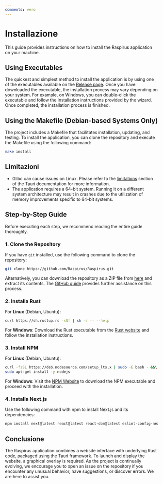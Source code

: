 ```yaml
---
comments: vero
---
```


# Installazione
This guide provides instructions on how to install the Raspirus application on your machine.

## Using Executables
The quickest and simplest method to install the application is by using one of the executables available on the [Release page](https://github.com/Raspirus/Raspirus/releases/latest). Once you have downloaded the executable, the installation process may vary depending on your system. For example, on Windows, you can double-click the executable and follow the installation instructions provided by the wizard. Once completed, the installation process is finished.

## Using the Makefile (Debian-based Systems Only)
The project includes a Makefile that facilitates installation, updating, and testing. To install the application, you can clone the repository and execute the Makefile using the following command:
```sh
make install
```

## Limitazioni
- Glibc can cause issues on Linux. Please refer to the [limitations](https://tauri.app/v1/guides/building/linux#limitations) section of the Tauri documentation for more information.
- The application requires a 64-bit system. Running it on a different system architecture may result in crashes due to the utilization of memory improvements specific to 64-bit systems.

## Step-by-Step Guide
Before executing each step, we recommend reading the entire guide thoroughly.

### 1. Clone the Repository
If you have `git` installed, use the following command to clone the repository:
```sh
git clone https://github.com/Raspirus/Raspirus.git
```
Alternatively, you can download the repository as a ZIP file from [here](https://github.com/Raspirus/Raspirus/) and extract its contents. The [GitHub guide](https://docs.github.com/en/repositories/creating-and-managing-repositories/cloning-a-repository) provides further assistance on this process.

### 2. Installa Rust
For **Linux** (Debian, Ubuntu):
```sh
curl https://sh.rustup.rs -sSf | sh -s -- --help
```
For **Windows**: Download the Rust executable from the [Rust website](https://www.rust-lang.org/tools/install) and follow the installation instructions.

### 3. Install NPM
For **Linux** (Debian, Ubuntu):
```sh
curl -fsSL https://deb.nodesource.com/setup_lts.x | sudo -E bash - &&\
sudo apt-get install -y nodejs
```
For **Windows**: Visit the [NPM Website](https://docs.npmjs.com/cli/v7/configuring-npm/install) to download the NPM executable and proceed with the installation.

### 4. Installa Next.js
Use the following command with npm to install Next.js and its dependencies:
```sh
npm install next@latest react@latest react-dom@latest eslint-config-next@latest
```

## Conclusione
The Raspirus application combines a website interface with underlying Rust code, packaged using the Tauri framework. To launch and display the website, a graphical overlay is required. As the project is continually evolving, we encourage you to open an issue on the repository if you encounter any unusual behavior, have suggestions, or discover errors. We are here to assist you.